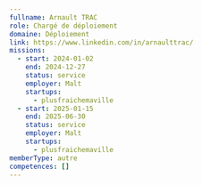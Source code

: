 ```yaml
---
fullname: Arnault TRAC
role: Chargé de déploiement
domaine: Déploiement
link: https://www.linkedin.com/in/arnaulttrac/
missions:
  - start: 2024-01-02
    end: 2024-12-27
    status: service
    employer: Malt
    startups:
      - plusfraichemaville
  - start: 2025-01-15
    end: 2025-06-30
    status: service
    employer: Malt
    startups:
      - plusfraichemaville
memberType: autre
competences: []
---
```

